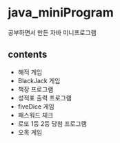 # java_miniProgram
공부하면서 만든 자바 미니프로그램
## contents
- 해적 게임
- BlackJack 게임
- 책장 프로그램
- 성적표 출력 프로그램
- fiveDice 게임
- 패스워드 체크
- 로또 1등 2등 당첨 프로그램
- 오목 게임
